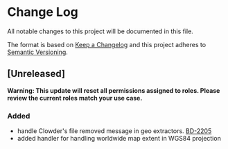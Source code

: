 # Change Log
All notable changes to this project will be documented in this file.

The format is based on [Keep a Changelog](http://keepachangelog.com/)
and this project adheres to [Semantic Versioning](http://semver.org/).

## [Unreleased]
**Warning: This update will reset all permissions assigned to roles. 
Please review the current roles match your use case.**

### Added
- handle Clowder's file removed message in geo extractors.
[BD-2205](https://opensource.ncsa.illinois.edu/jira/browse/BD-2205)
- added handler for handling worldwide map extent in WGS84 projection